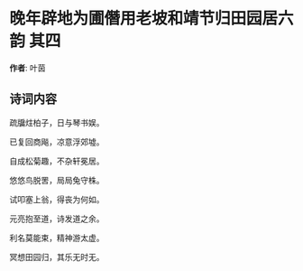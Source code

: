 # 晚年辟地为圃僭用老坡和靖节归田园居六韵  其四

**作者**: 叶茵

## 诗词内容

疏牖炷柏子，日与琴书娱。

已复回商飚，凉意浮郊墟。

自成松菊趣，不杂轩冕居。

悠悠鸟脱罟，局局兔守株。

试叩塞上翁，得丧为何如。

元亮抱至道，诗发道之余。

利名莫能束，精神游太虚。

冥想田园归，其乐无时无。

